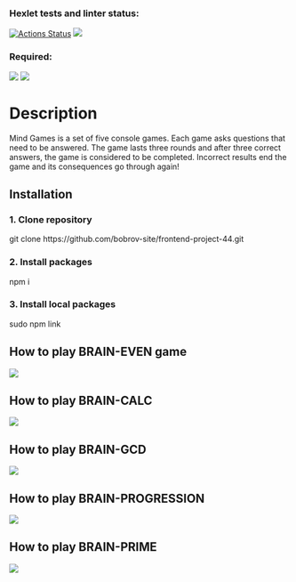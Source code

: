 ### Hexlet tests and linter status:
[![Actions Status](https://github.com/bobrov-site/frontend-project-44/workflows/hexlet-check/badge.svg)](https://github.com/bobrov-site/frontend-project-44/actions)
<a href="https://codeclimate.com/github/bobrov-site/frontend-project-44/maintainability"><img src="https://api.codeclimate.com/v1/badges/18009dfbf4a5c083f135/maintainability" /></a>
### Required:
<img src="https://img.shields.io/badge/node-%3E%3D13.2.0-brightgreen"/> <img src="https://img.shields.io/badge/npm-%3E%3D6.3.0-blue"/>
<h1>Description</h1>
<p>Mind Games is a set of five console games. Each game asks questions that need to be answered. The game lasts three rounds and after three correct answers, the game is considered to be completed. Incorrect results end the game and its consequences go through again!</p>
<h2>Installation</h2>
<h3>1. Clone repository</h3>
<p>git clone https://github.com/bobrov-site/frontend-project-44.git</p>
<h3>2. Install packages</h3>
<p>npm i</p>
<h3>3. Install local packages</h3>
<p>sudo npm link</p>
<h2>How to play BRAIN-EVEN game</h2>
<a href="https://asciinema.org/a/q00AJLaji45525uvkxN40gc6N" target="_blank"><img src="https://asciinema.org/a/q00AJLaji45525uvkxN40gc6N.svg" /></a>
<h2>How to play BRAIN-CALC</h2>
<a href="https://asciinema.org/a/wkvLHGhMGur9BMiptTkyy4Imo" target="_blank"><img src="https://asciinema.org/a/wkvLHGhMGur9BMiptTkyy4Imo.svg" /></a>
<h2>How to play BRAIN-GCD</h2>
<a href="https://asciinema.org/a/1SpG5y3XSz27WeNJS3Okk4jyK" target="_blank"><img src="https://asciinema.org/a/1SpG5y3XSz27WeNJS3Okk4jyK.svg" /></a>
<h2>How to play BRAIN-PROGRESSION</h2>
<a href="https://asciinema.org/a/lMSD28kdmMGi7nT3KguDnjsJe" target="_blank"><img src="https://asciinema.org/a/lMSD28kdmMGi7nT3KguDnjsJe.svg" /></a>
<h2>How to play BRAIN-PRIME</h2>
<a href="https://asciinema.org/a/bwkrCJo1yBIgXTqnXymDSK8eD" target="_blank"><img src="https://asciinema.org/a/bwkrCJo1yBIgXTqnXymDSK8eD.svg" /></a>